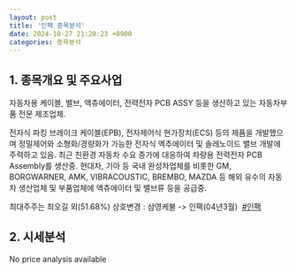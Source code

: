 ```yaml
---
layout: post
title: '인팩 종목분석'
date: 2024-10-27 21:20:23 +0900
categories: 종목분석
---
```


## 1. 종목개요 및 주요사업

자동차용 케이블, 밸브, 액츄에이터, 전력전자 PCB ASSY 등을 생산하고 있는 자동차부품 전문 제조업체. 

전자식 파킹 브레이크 케이블(EPB), 전자제어식 현가장치(ECS) 등의 제품을 개발했으며 정밀제어와 소형화/경량화가 가능한 전자식 엑추에이터 및 솔레노이드 밸브 개발에 주력하고 있음. 최근 친환경 자동차 수요 증가에 대응하여 차량용 전력전자 PCB Assembly를 생산중. 현대차, 기아 등 국내 완성차업체를 비롯한 GM, BORGWARNER, AMK, VIBRACOUSTIC, BREMBO, MAZDA 등 해외 유수의 자동차 생산업체 및 부품업체에 액츄에이터 및 밸브류 등을 공급중.

최대주주는 최오길 외(51.68%)  상호변경 : 삼영케불 -> 인팩(04년3월) 
[#인팩](#)

## 2. 시세분석

No price analysis available

